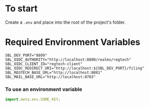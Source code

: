 # To start

Create a `.env` and place into the root of the project's folder.

# Required Environment Variables

```env
SBL_DEV_PORT="8899"
SBL_OIDC_AUTHORITY="http://localhost:8880/realms/regtech"
SBL_OIDC_CLIENT_ID="regtech-client"
SBL_OIDC_REDIRECT_URI="http://localhost:${SBL_DEV_PORT}/filing"
SBL_REGTECH_BASE_URL="http://localhost:8881"
SBL_MAIL_BASE_URL="http://localhost:8765"
```

### To use an environment variable

```js
import.meta.env.SOME_KEY;
```
